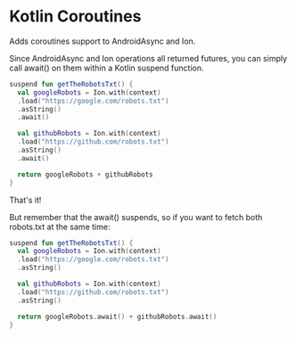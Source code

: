 # Kotlin Coroutines

Adds coroutines support to AndroidAsync and Ion.

Since AndroidAsync and Ion operations all returned futures, you can simply call await() on them within a Kotlin suspend function.

```kotlin
suspend fun getTheRobotsTxt() {
  val googleRobots = Ion.with(context)
  .load("https://google.com/robots.txt")
  .asString()
  .await()

  val githubRobots = Ion.with(context)
  .load("https://github.com/robots.txt")
  .asString()
  .await()

  return googleRobots + githubRobots
}
```

That's it!

But remember that the await() suspends, so if you want to fetch both robots.txt at the same time:

```kotlin
suspend fun getTheRobotsTxt() {
  val googleRobots = Ion.with(context)
  .load("https://google.com/robots.txt")
  .asString()

  val githubRobots = Ion.with(context)
  .load("https://github.com/robots.txt")
  .asString()

  return googleRobots.await() + githubRobots.await()
}
```

